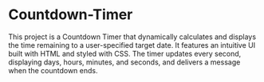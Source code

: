 # Countdown-Timer
This project is a Countdown Timer that dynamically calculates and displays the time remaining to a user-specified target date. It features an intuitive UI built with HTML and styled with CSS. The timer updates every second, displaying days, hours, minutes, and seconds, and delivers a message when the countdown ends.
